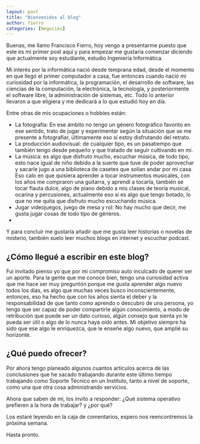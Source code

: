 ```yaml
---
layout: post
title: "Bienvenidos al blog"
author: fierro
categories: [Negocios]
---
```

Buenas, me llamo Francisco Fierro, hoy vengo a presentarme puesto que este es mi primer post aquí y para empezar me gustaría comenzar diciendo que actualmente soy estudiante, estudio Ingeniería Informática.

Mi interés por la informática nació desde temprana edad, desde el momento en que llegó el primer computador a casa, fue entonces cuando nació mi curiosidad por la informática, la programación, el desarrollo de software, las ciencias de la computación, la electrónica, la tecnología, y posteriormente el software libre, la administración de sistemas, etc. Todo lo anterior llevaron a que eligiera y me dedicará a lo que estudió hoy en día.

Entre otras de mis ocupaciones o hobbies están:

  * La fotografía: En ese ámbito no tengo un género fotográfico favorito en ese sentido, trato de jugar y experimentar según la situación que se me presente a fotografiar, últimamente eso sí estoy disfrutando del retrato. 
  * La producción audiovisual: de cualquier tipo, es un pasatiempo que también tengo desde pequeño y que tratado de seguir cultivando en mi.
  * La música: es algo que disfruto mucho, escuchar música, de todo tipo, esto nace igual de niño debido a la suerte que tuve de poder aprovechar y sacarle jugo a una biblioteca de casetes que solían andar por mi casa. Eso calo en que quisiera aprender a tocar instrumentos musicales, con los años me compraron una guitarra, y aprendí a tocarla, también se tocar flauta dulce, algo de piano debido a mis clases de teoría musical, ocarina y percusiones, actualmente eso sí es algo que tengo botado, lo que no me quita que disfruto mucho escuchando música.
  * Jugar videojuegos, juego de mesa y rol: No hay mucho que decir, me gusta jugar cosas de todo tipo de géneros.
  * 

Y para concluir me gustaría añadir que me gusta leer historias o novelas de misterio, también suelo leer muchos blogs en internet y escuchar podcast.

## ¿Cómo llegué a escribir en este blog? 

Fui invitado pienso yo que por mi compromiso auto inculcado de querer ser un aporte. Para la gente que me conoce bien, tengo una curiosidad activa que me hace ser muy preguntón porque me gusta aprender algo nuevo todos los días, es algo que muchas veces busco inconscientemente, entonces, eso ha hecho que con los años sienta el deber y la responsabilidad de que tanto como aprendo o descubro de una persona, yo tengo que ser capaz de poder compartirle algún conocimiento, a modo de retribución que puede ser un dato curioso, algún consejo que sienta yo le pueda ser útil o algo de lo nunca haya oído antes. Mi objetivo siempre ha sido que ese algo le enriquezca, que le enseñe algo nuevo, que amplié su horizonte.

## ¿Qué puedo ofrecer?

Por ahora tengo planeado algunos cuantos artículos acerca de las conclusiones que he sacado trabajando durante este último tiempo trabajando como Soporte Técnico en un Instituto, tanto a nivel de soporte, como una que otra cosa administrando servicios.

Ahora que saben de mí, los invito a responder: ¿Qué sistema operativo prefieren a la hora de trabajar? y ¿por qué?

Los estaré leyendo en la caja de comentarios, espero nos reencontremos la próxima semana.

Hasta pronto.
